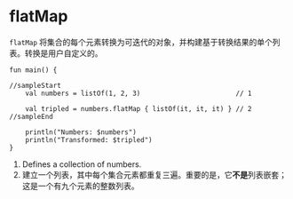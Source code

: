 # flatMap

`flatMap` 将集合的每个元素转换为可迭代的对象，并构建基于转换结果的单个列表。转换是用户自定义的。

```run-kotlin
fun main() {

//sampleStart
    val numbers = listOf(1, 2, 3)                        // 1

    val tripled = numbers.flatMap { listOf(it, it, it) } // 2
//sampleEnd

    println("Numbers: $numbers")
    println("Transformed: $tripled")
}
```

1. Defines a collection of numbers.
2. 建立一个列表，其中每个集合元素都重复三遍。重要的是，它**不是**列表嵌套；这是一个有九个元素的整数列表。 
